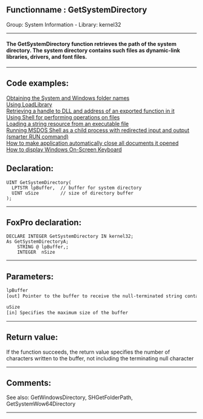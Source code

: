 <link rel="stylesheet" type="text/css" href="../../css/win32api.css">  
<link rel="stylesheet" href="https://cdnjs.cloudflare.com/ajax/libs/font-awesome/4.7.0/css/font-awesome.min.css">

## Functionname : GetSystemDirectory
Group: System Information - Library: kernel32    
***  


#### The GetSystemDirectory function retrieves the path of the system directory. The system directory contains such files as dynamic-link libraries, drivers, and font files.

***  


## Code examples:
[Obtaining the System and Windows folder names](../../samples/sample_005.md)  
[Using LoadLibrary](../../samples/sample_007.md)  
[Retrieving a handle to DLL and address of an exported function in it](../../samples/sample_085.md)  
[Using Shell for performing operations on files](../../samples/sample_093.md)  
[Loading a string resource from an executable file](../../samples/sample_213.md)  
[Running MSDOS Shell as a child process with redirected input and output (smarter RUN command)](../../samples/sample_477.md)  
[How to make application automatically close all documents it opened](../../samples/sample_491.md)  
[How to display Windows On-Screen Keyboard](../../samples/sample_582.md)  

## Declaration:
```foxpro  
UINT GetSystemDirectory(
  LPTSTR lpBuffer,  // buffer for system directory
  UINT uSize        // size of directory buffer
);  
```  
***  


## FoxPro declaration:
```foxpro  
DECLARE INTEGER GetSystemDirectory IN kernel32;
As GetSystemDirectoryA;
	STRING @ lpBuffer,;
	INTEGER  nSize  
```  
***  


## Parameters:
```txt  
lpBuffer
[out] Pointer to the buffer to receive the null-terminated string containing the path

uSize
[in] Specifies the maximum size of the buffer  
```  
***  


## Return value:
If the function succeeds, the return value specifies the number of characters written to the buffer, not including the terminating null character  
***  


## Comments:
See also: GetWindowsDirectory, SHGetFolderPath, GetSystemWow64Directory   
  
***  

